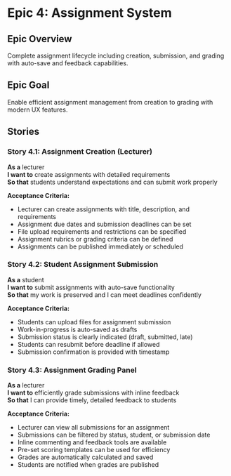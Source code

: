 # Epic 4: Assignment System

## Epic Overview
Complete assignment lifecycle including creation, submission, and grading with auto-save and feedback capabilities.

## Epic Goal
Enable efficient assignment management from creation to grading with modern UX features.

## Stories

### Story 4.1: Assignment Creation (Lecturer)
**As a** lecturer  
**I want to** create assignments with detailed requirements  
**So that** students understand expectations and can submit work properly

**Acceptance Criteria:**
- Lecturer can create assignments with title, description, and requirements
- Assignment due dates and submission deadlines can be set
- File upload requirements and restrictions can be specified
- Assignment rubrics or grading criteria can be defined
- Assignments can be published immediately or scheduled

### Story 4.2: Student Assignment Submission
**As a** student  
**I want to** submit assignments with auto-save functionality  
**So that** my work is preserved and I can meet deadlines confidently

**Acceptance Criteria:**
- Students can upload files for assignment submission
- Work-in-progress is auto-saved as drafts
- Submission status is clearly indicated (draft, submitted, late)
- Students can resubmit before deadline if allowed
- Submission confirmation is provided with timestamp

### Story 4.3: Assignment Grading Panel
**As a** lecturer  
**I want to** efficiently grade submissions with inline feedback  
**So that** I can provide timely, detailed feedback to students

**Acceptance Criteria:**
- Lecturer can view all submissions for an assignment
- Submissions can be filtered by status, student, or submission date
- Inline commenting and feedback tools are available
- Pre-set scoring templates can be used for efficiency
- Grades are automatically calculated and saved
- Students are notified when grades are published
